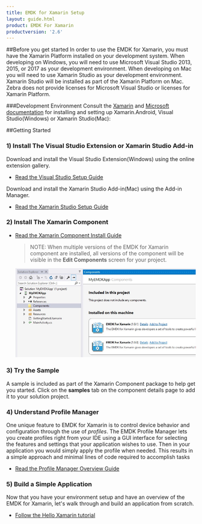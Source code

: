 ```yaml
---
title: EMDK for Xamarin Setup
layout: guide.html
product: EMDK For Xamarin
productversion: '2.6'
---
```


##Before you get started
In order to use the EMDK for Xamarin, you must have the Xamarin Platform installed on your development system. When developing on Windows, you will need to use Microsoft Visual Studio 2013, 2015, or 2017 as your development environment. When developing on Mac you will need to use Xamarin Studio as your development environment. Xamarin Studio will be installed as part of the Xamarin Platform on Mac.  Zebra does not provide licenses for Microsoft Visual Studio or licenses for Xamarin Platform. 

###Development Environment
Consult the [Xamarin](http://developer.xamarin.com/guides/android/getting_started/) and [Microsoft documentation](https://www.visualstudio.com/downloads/download-visual-studio-vs) for installing and setting up Xamarin.Android, Visual Studio(Windows) or Xamarin Studio(Mac):


##Getting Started
### 1) Install The Visual Studio Extension or Xamarin Studio Add-in

Download and install the Visual Studio Extension(Windows) using the online extension gallery.

- [Read the Visual Studio Setup Guide](/emdk-for-xamarin/2-6/guide/vs/setup)


Download and install the Xamarin Studio Add-in(Mac) using the Add-in Manager.

- [Read the Xamarin Studio Setup Guide](/emdk-for-xamarin/2-6/guide/xs/setup)


### 2) Install The Xamarin Component

- [Read the Xamarin Component Install Guide](/emdk-for-xamarin/2-6/guide/component/install)

    >NOTE: When multiple versions of the EMDK for Xamarin component are installed, all versions of the component will be visible in the **Edit Components** screen for your project.
    
	![img](../../images/component/add.jpg)


### 3) Try the Sample
A sample is included as part of the Xamarin Component package to help get you started. Click on the **samples** tab on the component details page to add it to your solution project.


### 4) Understand Profile Manager
One unique feature to EMDK for Xamarin is to control device behavior and configuration through the use of *profiles*. The EMDK Profile Manager lets you create profiles right from your IDE using a GUI interface for selecting the features and settings that your application wishes to use. Then in your application you would simply apply the profile when needed. This results in a simple approach and minimal lines of code required to accomplish tasks

- [Read the Profile Manager Overview Guide](/emdk-for-xamarin/2-6/guide/profile-manager)

### 5) Build a Simple Application
Now that you have your environment setup and have an overview of the EMDK for Xamarin, let's walk through and build an application from scratch.

- [Follow the Hello Xamarin tutorial](/emdk-for-xamarin/2-6/tutorial/helloxamarin)

<div style="display:none">
<!-- this section used in Xamarin gettingstarted.md for component packaging -->
### 6) Check out our docs
We have a lot more resources for you to benefit from:

- API reference
- Developer Guides
- Tutorials
- Videos
- More Samples
- [More docs online](http://emdk.github.io/xamarin-docs/edge)
</div>













